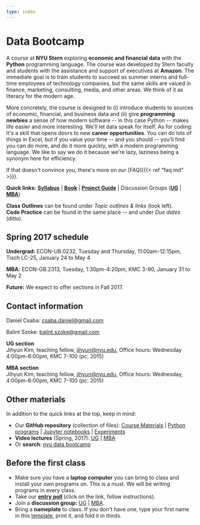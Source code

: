 ```yaml
---
type: index
---
```


# Data Bootcamp

A course at **NYU Stern** exploring **economic and financial data** with the **Python** programming language. The course was developed by Stern faculty and students with the assistance and support of executives at **Amazon**. The immediate goal is to train students to succeed as summer interns and full-time employees of technology companies, but the same skills are valued in finance, marketing, consulting, media, and other areas. We think of it as literacy for the modern age.

More concretely, the course is designed to (i) introduce students to sources of economic, financial, and business data and (ii) give **programming newbies** a sense of how modern software -- in this case Python -- makes life easier and more interesting. We'll let data speak for itself. As for coding: It's a skill that opens doors to new **career opportunities**. You can do lots of things in Excel, but if you value your time -- and you should -- you'll find you can do more, and do it more quickly, with a modern programming language. We like to say we do it because we're lazy, laziness being a synonym here for efficiency.

If that doesn't convince you, there's more on our [FAQ]({{< ref "faq.md" >}}).

**Quick links:**  **[Syllabus](https://github.com/NYUDataBootcamp/Materials/blob/master/Documents/bootcamp_syllabus.pdf)** | **[Book](https://www.gitbook.com/book/nyudatabootcamp/data-bootcamp/details)** | **[Project Guide](https://github.com/NYUDataBootcamp/Materials/blob/master/Documents/bootcamp_project.pdf)** | Discussion Groups (**[UG](https://piazza.com/nyu/fall2016/econub0232)** | **[MBA](https://piazza.com/nyu/fall2016/econgb2313)**)

**Class Outlines** can be found under *Topic outlines & links* (look left). <br> **Code Practice** can be found in the same place -- and under *Due dates* (ditto).


## Spring 2017 schedule

**Undergrad:**  ECON-UB.0232, Tuesday and Thursday, 11:00am-12:15pm, Tisch LC-25, January 24 to May 4 <br>

**MBA:**  ECON-GB.2313, Tuesday, 1:30pm-4:20pm, KMC 3-90, January 31 to May 2

**Future:** We expect to offer sections in Fall 2017.

## Contact information

Daniel Csaba: [csaba.daniel@gmail.com](mailto:csaba.daniel@gmail.com)

Balint Szoke: [balint.szoke@gmail.com](mailto:balint.szoke@gmail.com)

**UG section** <br> Jihyun Kim, teaching fellow,
[jihyun@nyu.edu](mailto:jihyun@nyu.edu), Office hours: Wednesday 4:00pm-6:00pm, KMC
7-100 (pc: 2015)

**MBA section** <br> Jihyun Kim, teaching fellow,
[jihyun@nyu.edu](mailto:jihyun@nyu.edu), Office hours: Wednesday,
4:00pm-6:00pm, KMC 7-100 (pc: 2015)


## Other materials

In addition to the quick links at the top, keep in mind:

* Our **GitHub repository** (collection of files): [Course Materials](https://github.com/NYUDataBootcamp/Materials) | [Python programs](https://github.com/NYUDataBootcamp/Materials/tree/master/Code/Python) | [Jupyter notebooks](https://github.com/NYUDataBootcamp/Materials/tree/master/Code/notebooks) | [Experiments](https://github.com/NYUDataBootcamp/Lab)
* **Video lectures** (Spring, 2017): [UG](https://www.dropbox.com/sh/zngcjawxvia39yg/AACD6ei1GDaDVpgEJAr4-unba?dl=0) | [MBA](https://www.dropbox.com/sh/mnofw99wvnppk8y/AAD2L6pHz7M3crfpArQBD4U1a?dl=0)
* Or **search**:  [nyu data bootcamp](http://lmgtfy.com/?q=nyu+data+bootcamp)


## Before the first class

* Make sure you have a **laptop computer** you can bring to class and install your own programs on.  This is a must.  We will be writing programs in every class.
* Take our **[entry poll](https://docs.google.com/forms/d/e/1FAIpQLSc5qEeeYuwKzVgD0HrjLf79zP1yCg5f9b7wzFevpbdETsKMdw/viewform?c=0&w=1)** (click on the link, follow instructions).
* Join a **discussion group:** [UG](https://groups.google.com/forum/#!forum/nyu_data_bootcamp_ug) | [MBA](https://groups.google.com/forum/#!forum/nyu_data_bootcamp_mba).
* Bring a **nameplate** to class.  If you don't have one, type your first name in this [template](https://docs.google.com/document/d/18mDKqDO-48wbwYfFEGD0BAYJRsshRRRxR9IEKhekTWM/edit?usp=sharing), print it, and fold it in thirds.

